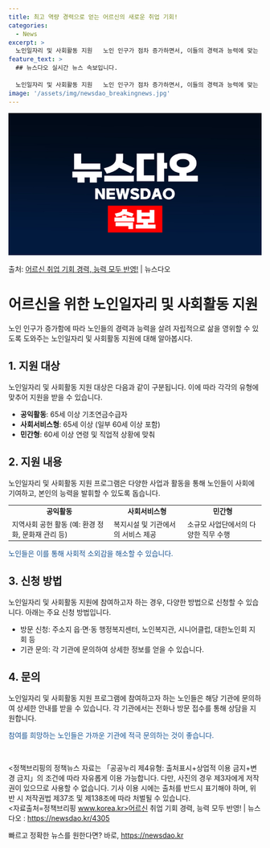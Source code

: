 ```yaml
---
title: 최고 역량 경력으로 얻는 어르신의 새로운 취업 기회!
categories:
  - News
excerpt: >
  노인일자리 및 사회활동 지원   노인 인구가 점차 증가하면서, 이들의 경력과 능력에 맞는 적절한 일자리를 제…
feature_text: >
  ## 뉴스다오 실시간 뉴스 속보입니다.

  노인일자리 및 사회활동 지원   노인 인구가 점차 증가하면서, 이들의 경력과 능력에 맞는 적절한 일자리를 제…
image: '/assets/img/newsdao_breakingnews.jpg'
---
```


![뉴스다오 속보](/assets/img/newsdao_breakingnews.jpg)

<p>출처: <a href="https://newsdao.kr/4305" rel="dofollow">어르신 취업 기회 경력, 능력 모두 반영!</a> | 뉴스다오</p>

<h1>어르신을 위한 노인일자리 및 사회활동 지원</h1>

<p data-ke-size="size16">노인 인구가 증가함에 따라 노인들의 경력과 능력을 살려 자립적으로 삶을 영위할 수 있도록 도와주는 노인일자리 및 사회활동 지원에 대해 알아봅시다.</p>

<h2 data-ke-size="size26">1. 지원 대상</h2>

<p>노인일자리 및 사회활동 지원 대상은 다음과 같이 구분됩니다. 이에 따라 각각의 유형에 맞추어 지원을 받을 수 있습니다.</p>

<ul>
    <li><b>공익활동</b>: 65세 이상 기초연금수급자</li>
    <li><b>사회서비스형</b>: 65세 이상 (일부 60세 이상 포함)</li>
    <li><b>민간형</b>: 60세 이상 연령 및 직업적 상황에 맞춰</li>
</ul>

<h2 data-ke-size="size26">2. 지원 내용</h2>

<p>노인일자리 및 사회활동 지원 프로그램은 다양한 사업과 활동을 통해 노인들이 사회에 기여하고, 본인의 능력을 발휘할 수 있도록 돕습니다.</p>

<table>
    <tr>
        <td style="text-align: center; height: 17px;"><b>공익활동</b></td>
        <td style="text-align: center; height: 17px;"><b>사회서비스형</b></td>
        <td style="text-align: center; height: 17px;"><b>민간형</b></td>
    </tr>
    <tr>
        <td>지역사회 공헌 활동 (예: 환경 정화, 문화재 관리 등)</td>
        <td>복지시설 및 기관에서의 서비스 제공</td>
        <td>소규모 사업단에서의 다양한 직무 수행</td>
    </tr>
</table>

<p><span style="color: #1a5490;">노인들은 이를 통해 사회적 소외감을 해소할 수 있습니다.</span></p>

<h2 data-ke-size="size26">3. 신청 방법</h2>

<p>노인일자리 및 사회활동 지원에 참여하고자 하는 경우, 다양한 방법으로 신청할 수 있습니다. 아래는 주요 신청 방법입니다.</p>

<ul>
    <li>방문 신청: 주소지 읍·면·동 행정복지센터, 노인복지관, 시니어클럽, 대한노인회 지회 등</li>
    <li>기관 문의: 각 기관에 문의하여 상세한 정보를 얻을 수 있습니다.</li>
</ul>

<h2 data-ke-size="size26">4. 문의</h2>

<p>노인일자리 및 사회활동 지원 프로그램에 참여하고자 하는 노인들은 해당 기관에 문의하여 상세한 안내를 받을 수 있습니다. 각 기관에서는 전화나 방문 접수를 통해 상담을 지원합니다.</p>

<p><span style="color: #1a5490;">참여를 희망하는 노인들은 가까운 기관에 적극 문의하는 것이 좋습니다.</span></p>

<p data-ke-size="size16">&nbsp;</p>

<정책브리핑의 정책뉴스 자료는 「공공누리 제4유형: 출처표시+상업적 이용 금지+변경 금지」의 조건에 따라 자유롭게 이용 가능합니다. 다만, 사진의 경우 제3자에게 저작권이 있으므로 사용할 수 없습니다. 기사 이용 시에는 출처를 반드시 표기해야 하며, 위반 시 저작권법 제37조 및 제138조에 따라 처벌될 수 있습니다.<br>
<자료출처=정책브리핑 www.korea.kr>어르신 취업 기회 경력, 능력 모두 반영! | 뉴스다오  : https://newsdao.kr/4305</p> 

빠르고 정확한 뉴스를 원한다면? 바로, <a href="https://newsdao.kr" rel="dofollow">https://newsdao.kr</a>


